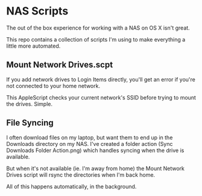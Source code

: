 # NAS Scripts

The out of the box experience for working with a NAS on OS X isn't great.

This repo contains a collection of scripts I'm using to make everything
a little more automated.

## Mount Network Drives.scpt

If you add network drives to Login Items directly, you'll get an error
if you're not connected to your home network.

This AppleScript checks your current network's SSID before trying to
mount the drives. Simple.

## File Syncing

I often download files on my laptop, but want them to end up in the
Downloads directory on my NAS. I've created a folder action (Sync Downloads Folder Action.png)
which handles syncing when the drive is available.

But when it's not available (ie. I'm away from home) the Mount Network Drives
script will rsync the directories when I'm back home.

All of this happens automatically, in the background.